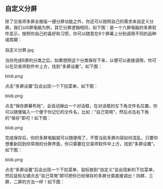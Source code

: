 ## 自定义分屏

除了交易师多屏全推版一键分屏功能之外，你还可以按照自己的需求来自定义分屏。我们以6屏电脑为例，其它分屏逻辑相同，如下图：是一个六屏电脑的多屏软件显示，按照你自己的喜好和习惯，你可以随意在6个屏幕上分别调用不同的品种或周期：

自定义分屏.jpg

当你完成6屏的分类之后，如果想把这个分类保存下来，以便可以直接调用，你可以在交易师软件中上方，找到“多屏设置”。如下图：

blob.png

点击“多屏设置”后会出现一个下拉菜单，如下图：

blob.png

点击“保存屏幕布局”，会自动弹出一个对话框，在对话框的左下角文件名位置，你可以随便输入一个便于你记忆的文件名，比如：“自己常用”，然后点击右下角的“保存”即可！如下图：

blob.png

完成保存后，你的多屏电脑就可以随便用了，不管当前多屏内容如何混乱，只要你想重新回到你常用的分屏界面，你只需要在交易师软件中上方，找到“多屏设置”。如下图：

blob.png

点击“多屏设置”后会出现一个下拉菜单，鼠标放到“自定义”会出现新的下拉菜单，然后鼠标左键点击“自己常用”即可把你已经保存的多屏分类直接调出！四屏、三屏、二屏的方法一样！如下图：